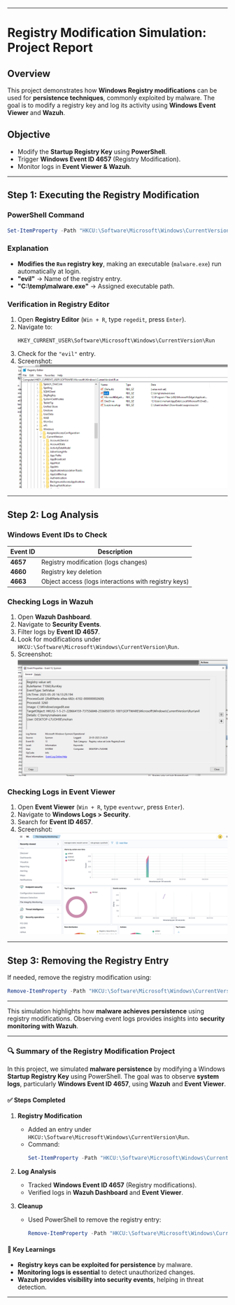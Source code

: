 
---

# **Registry Modification Simulation: Project Report**

## **Overview**
This project demonstrates how **Windows Registry modifications** can be used for **persistence techniques**, commonly exploited by malware. The goal is to modify a registry key and log its activity using **Windows Event Viewer** and **Wazuh**.

## **Objective**
- Modify the **Startup Registry Key** using **PowerShell**.
- Trigger **Windows Event ID 4657** (Registry Modification).
- Monitor logs in **Event Viewer & Wazuh**.

---

## **Step 1: Executing the Registry Modification**
### **PowerShell Command**
```powershell
Set-ItemProperty -Path "HKCU:\Software\Microsoft\Windows\CurrentVersion\Run" -Name "evil" -Value "C:\temp\malware.exe"
```
### **Explanation**
- **Modifies the `Run` registry key**, making an executable (`malware.exe`) run automatically at login.
- **"evil"** → Name of the registry entry.
- **"C:\temp\malware.exe"** → Assigned executable path.

### **Verification in Registry Editor**
1. Open **Registry Editor** (`Win + R`, type `regedit`, press `Enter`).
2. Navigate to:
   ```
   HKEY_CURRENT_USER\Software\Microsoft\Windows\CurrentVersion\Run
   ```
3. Check for the `"evil"` entry.
4. Screenshot:  
   ![Registry Key](../screenshots/Registry_Key.png)

---

## **Step 2: Log Analysis**
### **Windows Event IDs to Check**
| **Event ID** | **Description** |
|-------------|----------------|
| **4657**    | Registry modification (logs changes) |
| **4660**    | Registry key deletion |
| **4663**    | Object access (logs interactions with registry keys) |

### **Checking Logs in Wazuh**
1. Open **Wazuh Dashboard**.
2. Navigate to **Security Events**.
3. Filter logs by **Event ID 4657**.
4. Look for modifications under `HKCU:\Software\Microsoft\Windows\CurrentVersion\Run`.
5. Screenshot:  
   ![Wazuh Logs](../screenshots/eventID-13.png)

### **Checking Logs in Event Viewer**
1. Open **Event Viewer** (`Win + R`, type `eventvwr`, press `Enter`).
2. Navigate to **Windows Logs > Security**.
3. Search for **Event ID 4657**.
4. Screenshot:  
   ![Event Viewer - Registry Change](../screenshots/wazuh-registry.png)

---

## **Step 3: Removing the Registry Entry**
If needed, remove the registry modification using:
```powershell
Remove-ItemProperty -Path "HKCU:\Software\Microsoft\Windows\CurrentVersion\Run" -Name "evil"
```

---

This simulation highlights how **malware achieves persistence** using registry modifications. Observing event logs provides insights into **security monitoring with Wazuh**.

---

### **🔍 Summary of the Registry Modification Project**
In this project, we simulated **malware persistence** by modifying a Windows **Startup Registry Key** using PowerShell. The goal was to observe **system logs**, particularly **Windows Event ID 4657**, using **Wazuh** and **Event Viewer**.

#### **✅ Steps Completed**
1. **Registry Modification**  
   - Added an entry under `HKCU:\Software\Microsoft\Windows\CurrentVersion\Run`.  
   - Command:  
     ```powershell
     Set-ItemProperty -Path "HKCU:\Software\Microsoft\Windows\CurrentVersion\Run" -Name "evil" -Value "C:\temp\malware.exe"
     ```

2. **Log Analysis**  
   - Tracked **Windows Event ID 4657** (Registry modifications).  
   - Verified logs in **Wazuh Dashboard** and **Event Viewer**.

3. **Cleanup**  
   - Used PowerShell to remove the registry entry:  
     ```powershell
     Remove-ItemProperty -Path "HKCU:\Software\Microsoft\Windows\CurrentVersion\Run" -Name "evil"
     ```

#### **📌 Key Learnings**
- **Registry keys can be exploited for persistence** by malware.  
- **Monitoring logs is essential** to detect unauthorized changes.  
- **Wazuh provides visibility into security events**, helping in threat detection.

---


